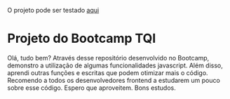 O projeto pode ser testado [aqui](https://wallinsonrocha.github.io/jogo-da-memoria/)

# Projeto do Bootcamp TQI

Olá, tudo bem?
Através desse repositório desenvolvido no Bootcamp, demonstro a utilização de algumas funcionalidades javascript. Além disso, aprendi outras funções e escritas que podem otimizar mais o código. Recomendo a todos os desenvolvedores frontend a estudarem um pouco sobre esse código. Espero que aproveitem. Bons estudos. 
